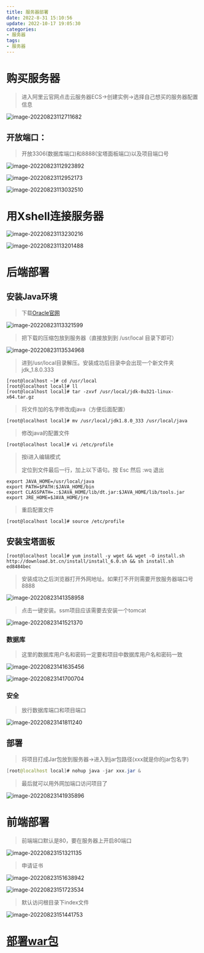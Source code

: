 ```yaml
---
title: 服务器部署
date: 2022-8-31 15:10:56
update: 2022-10-17 19:05:30
categories:
- 服务器
tags:
- 服务器
---
```

# 购买服务器

> 进入阿里云官网点击云服务器ECS→创建实例→选择自己想买的服务器配置信息

![image-20220823112711682](服务器部署/image-20220823112711682.png)

## 开放端口：

> 开放3306(数据库端口)和8888(宝塔面板端口)以及项目端口号

![image-20220823112923892](服务器部署/image-20220823112923892.png)

![image-20220823112952173](服务器部署/image-20220823112952173.png)

![image-20220823113032510](服务器部署/image-20220823113032510.png)

# 用Xshell连接服务器

![image-20220823113230216](服务器部署/image-20220823113230216.png)

![image-20220823113201488](服务器部署/image-20220823113201488.png)

# 后端部署

## 安装Java环境

> 下载[Oracle官网](https://www.oracle.com/java/technologies/downloads/#java8)

![image-20220823113321599](服务器部署/image-20220823113321599.png)

> 把下载的压缩包放到服务器（直接放到到 /usr/local 目录下即可）

![image-20220823113534968](服务器部署/image-20220823113534968.png)

> 进到/usr/local目录解压。安装成功后目录中会出现一个新文件夹jdk_1.8.0.333

```shell
[root@localhost ~]# cd /usr/local
[root@localhost local]# ll
[root@localhost local]# tar -zxvf /usr/local/jdk-8u321-linux-x64.tar.gz
```

> 将文件加的名字修改成java（方便后面配置）

```shell
[root@localhost local]# mv /usr/local/jdk1.8.0_333 /usr/local/java
```

> 修改java的配置文件

```shell
[root@localhost local]# vi /etc/profile
```

> 按i进入编辑模式 
>
> 定位到文件最后一行，加上以下语句。按 Esc 然后 :wq 退出

```shell
export JAVA_HOME=/usr/local/java
export PATH=$PATH:$JAVA_HOME/bin
export CLASSPATH=.:$JAVA_HOME/lib/dt.jar:$JAVA_HOME/lib/tools.jar
export JRE_HOME=$JAVA_HOME/jre
```

> 重启配置文件

```shell
[root@localhost local]# source /etc/profile
```

## 安装宝塔面板

```shell
[root@localhost local]# yum install -y wget && wget -O install.sh http://download.bt.cn/install/install_6.0.sh && sh install.sh ed8484bec
```

> 安装成功之后浏览器打开外网地址。如果打不开则需要开放服务器端口号8888

![image-20220823141358958](服务器部署/image-20220823141358958.png)

> 点击一键安装。ssm项目应该需要去安装一个tomcat

![image-20220823141521370](服务器部署/image-20220823141521370.png)

### 数据库

> 这里的数据库用户名和密码一定要和项目中数据库用户名和密码一致

![image-20220823141635456](服务器部署/image-20220823141635456.png)

![image-20220823141700704](服务器部署/image-20220823141700704.png)

### 安全

> 放行数据库端口和项目端口

![image-20220823141811240](服务器部署/image-20220823141811240.png)

## 部署

> 将项目打成Jar包放到服务器→进入到jar包路径(xxx就是你的jar包名字)

```java
[root@localhost local]# nohup java -jar xxx.jar &
```

> 最后就可以用外网加端口访问项目了

![image-20220823141935896](服务器部署/image-20220823141935896.png)

# 前端部署

> 前端端口默认是80，要在服务器上开启80端口

![image-20220823151321135](服务器部署/image-20220823151321135.png)

> 申请证书

![image-20220823151638942](服务器部署/image-20220823151638942.png)

![image-20220823151723534](服务器部署/image-20220823151723534.png)

> 默认访问根目录下index文件

![image-20220823151441753](服务器部署/image-20220823151441753.png)

# [部署war包](https://blog.csdn.net/weixin_42691149/article/details/103870312)